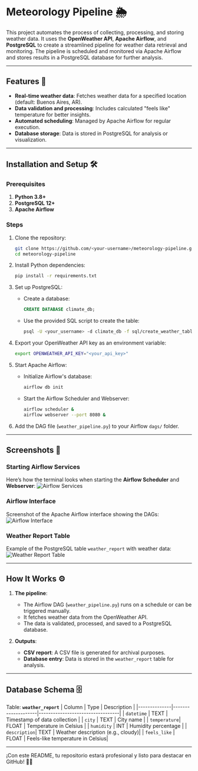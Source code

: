 # Meteorology Pipeline 🌦️

This project automates the process of collecting, processing, and storing weather data. It uses the **OpenWeather API**, **Apache Airflow**, and **PostgreSQL** to create a streamlined pipeline for weather data retrieval and monitoring. The pipeline is scheduled and monitored via Apache Airflow and stores results in a PostgreSQL database for further analysis.

---

## Features 🚀
- **Real-time weather data**: Fetches weather data for a specified location (default: Buenos Aires, AR).
- **Data validation and processing**: Includes calculated "feels like" temperature for better insights.
- **Automated scheduling**: Managed by Apache Airflow for regular execution.
- **Database storage**: Data is stored in PostgreSQL for analysis or visualization.

---

## Installation and Setup 🛠️

### Prerequisites
1. **Python 3.8+**
2. **PostgreSQL 12+**
3. **Apache Airflow**

### Steps
1. Clone the repository:
   ```bash
   git clone https://github.com/<your-username>/meteorology-pipeline.git
   cd meteorology-pipeline
   ```

2. Install Python dependencies:
   ```bash
   pip install -r requirements.txt
   ```

3. Set up PostgreSQL:
   - Create a database:
     ```sql
     CREATE DATABASE climate_db;
     ```
   - Use the provided SQL script to create the table:
     ```bash
     psql -U <your_username> -d climate_db -f sql/create_weather_table.sql
     ```

4. Export your OpenWeather API key as an environment variable:
   ```bash
   export OPENWEATHER_API_KEY="<your_api_key>"
   ```

5. Start Apache Airflow:
   - Initialize Airflow's database:
     ```bash
     airflow db init
     ```
   - Start the Airflow Scheduler and Webserver:
     ```bash
     airflow scheduler &
     airflow webserver --port 8080 &
     ```

6. Add the DAG file (`weather_pipeline.py`) to your Airflow `dags/` folder.

---

## Screenshots 📸
### Starting Airflow Services
Here’s how the terminal looks when starting the **Airflow Scheduler** and **Webserver**:
![Airflow Services](path/to/airflow_services_screenshot.png)

### Airflow Interface
Screenshot of the Apache Airflow interface showing the DAGs:
![Airflow Interface](path/to/airflow_interface_screenshot.png)

### Weather Report Table
Example of the PostgreSQL table `weather_report` with weather data:
![Weather Report Table](path/to/weather_report_table_screenshot.png)

---

## How It Works ⚙️
1. **The pipeline**:
   - The Airflow DAG (`weather_pipeline.py`) runs on a schedule or can be triggered manually.
   - It fetches weather data from the OpenWeather API.
   - The data is validated, processed, and saved to a PostgreSQL database.

2. **Outputs**:
   - **CSV report**: A CSV file is generated for archival purposes.
   - **Database entry**: Data is stored in the `weather_report` table for analysis.

---

## Database Schema 🗄️
Table: **`weather_report`**
| Column       | Type               | Description                      |
|--------------|--------------------|----------------------------------|
| `datetime`   | TEXT               | Timestamp of data collection     |
| `city`       | TEXT               | City name                        |
| `temperature`| FLOAT              | Temperature in Celsius           |
| `humidity`   | INT                | Humidity percentage              |
| `description`| TEXT               | Weather description (e.g., cloudy)|
| `feels_like` | FLOAT              | Feels-like temperature in Celsius|

---


¡Con este README, tu repositorio estará profesional y listo para destacar en GitHub! 🚀✨
